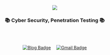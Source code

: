 <br>
<br>
<br>
<br>

<div align="center">
  
  <img src="https://capsule-render.vercel.app/api?type=transparent&color=F5A9F2&height=100&section=header&text=Dxhyeon's%20Github&fontSize=90&fontColor=ffd2cf" />

</div>

<h3 align="center">📚 Cyber Security, Penetration Testing 📚</h4>

<br>
<br>

<div align="center">
  
  [![Blog Badge](http://img.shields.io/badge/-Blog-gray?style=flat-square&logo=github&link=https://dxhyeon.github.io/)](https://dxhyeon.github.io/)　
  [![Gmail Badge](https://img.shields.io/badge/Mail-d14836?style=flat-square&logo=Gmail&logoColor=white&link=mailto:kimdxhyeon@gmail.com)](mailto:kimdxhyeon@gmail.com)
    
</div>
